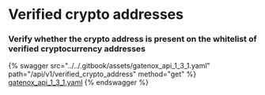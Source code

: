 # Verified crypto addresses

### Verify whether the crypto address is present on the whitelist of verified cryptocurrency addresses

{% swagger src="../../.gitbook/assets/gatenox_api_1_3_1.yaml" path="/api/v1/verified_crypto_address" method="get" %}
[gatenox_api_1_3_1.yaml](../../.gitbook/assets/gatenox_api_1_3_1.yaml)
{% endswagger %}

